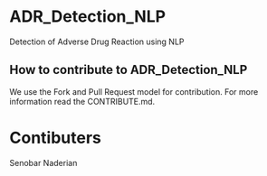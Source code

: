 # ADR_Detection_NLP
Detection of Adverse Drug Reaction using NLP


## How to contribute to ADR_Detection_NLP
We use the Fork and Pull Request model for contribution. For more information read the CONTRIBUTE.md.


# Contibuters
Senobar Naderian

